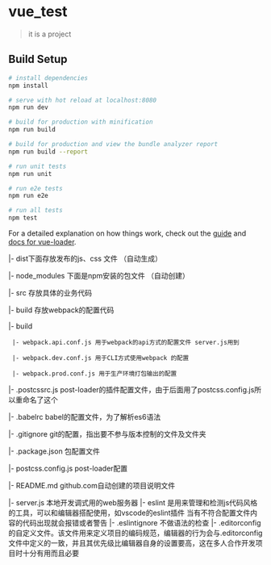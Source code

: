 # vue_test

> it is a project

## Build Setup

``` bash
# install dependencies
npm install

# serve with hot reload at localhost:8080
npm run dev

# build for production with minification
npm run build

# build for production and view the bundle analyzer report
npm run build --report

# run unit tests
npm run unit

# run e2e tests
npm run e2e

# run all tests
npm test
```

For a detailed explanation on how things work, check out the [guide](http://vuejs-templates.github.io/webpack/) and [docs for vue-loader](http://vuejs.github.io/vue-loader).

|-  dist下面存放发布的js、css 文件 （自动生成）

|- node_modules 下面是npm安装的包文件 （自动创建）

|- src 存放具体的业务代码

|- build 存放webpack的配置代码

|- build

     |- webpack.api.conf.js 用于webpack的api方式的配置文件 server.js用到

     |- webpack.dev.conf.js 用于CLI方式使用webpack 的配置

     |- webpack.prod.conf.js 用于生产环境打包输出的配置

|- .postcssrc.js  post-loader的插件配置文件，由于后面用了postcss.config.js所以重命名了这个

|- .babelrc babel的配置文件，为了解析es6语法

|- .gitignore git的配置，指出要不参与版本控制的文件及文件夹

|- .package.json 包配置文件

|- postcss.config.js  post-loader配置

|- README.md github.com自动创建的项目说明文件

|- server.js  本地开发调式用的web服务器
|- eslint 是用来管理和检测js代码风格的工具，可以和编辑器搭配使用，如vscode的eslint插件
当有不符合配置文件内容的代码出现就会报错或者警告
|- .eslintignore  不做语法的检查
|- .editorconfig的自定义文件。该文件用来定义项目的编码规范，编辑器的行为会与.editorconfig 文件中定义的一致，并且其优先级比编辑器自身的设置要高，这在多人合作开发项目时十分有用而且必要
